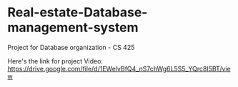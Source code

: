 # Real-estate-Database-management-system

Project for Database organization - CS 425

Here's the link for project Video: https://drive.google.com/file/d/1EWelvBfQ4_nS7chWg6L5S5_YQrc8I5BT/view
